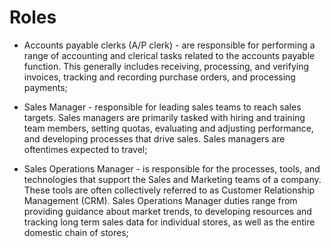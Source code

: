 # Roles

- Accounts payable clerks (A/P clerk) - are responsible for performing a range of accounting and clerical tasks related to the accounts payable function. This generally 
includes receiving, processing, and verifying invoices, tracking and recording purchase orders, and processing payments;

- Sales Manager - responsible for leading sales teams to reach sales targets. Sales managers are primarily tasked with hiring and training team members, setting quotas, 
evaluating and adjusting performance, and developing processes that drive sales. Sales managers are oftentimes expected to travel;

- Sales Operations Manager - is responsible for the processes, tools, and technologies that support the Sales and Marketing teams of a company. These tools are often 
collectively referred to as Customer Relationship Management (CRM). Sales Operations Manager duties range from providing guidance about market trends, to developing resources 
and tracking long term sales data for individual stores, as well as the entire domestic chain of stores;
